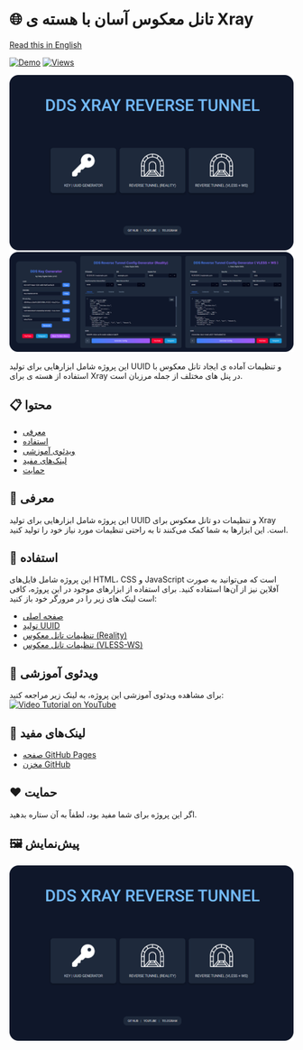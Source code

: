# 🌐 تانل معکوس آسان با هسته ی Xray

[Read this in English](./README-en.md)

[![Demo](https://img.shields.io/badge/demo-live-1ebf37.svg)](https://azavaxhuman.github.io/Xray_ReverseTunnel/)
[![Views](https://hits.seeyoufarm.com/api/count/incr/badge.svg?url=https%3A%2F%2Fgithub.com%2Fazavaxhuman%2FXray_ReverseTunnel&count_bg=%23007ec6&title_bg=%23555555&icon=&icon_color=%23E7E7E7&title=Total+View&edge_flat=false)](#)

![](./Assests/image.png)
<br>
![](./Assests/models.png)

این پروژه شامل ابزارهایی برای تولید UUID و تنظیمات آماده ی ایجاد تانل معکوس با استفاده از هسته ی برای Xray در پنل های مختلف از جمله مرزبان است.

## 📋 محتوا

- [معرفی](#معرفی)
- [استفاده](#استفاده)
- [ویدئوی آموزشی](#ویدئوی-آموزشی)
- [لینک‌های مفید](#لینک‌های-مفید)
- [حمایت](#حمایت)

## 📖 معرفی

این پروژه شامل ابزارهایی برای تولید UUID و تنظیمات دو تانل معکوس برای Xray است. این ابزارها به شما کمک می‌کنند تا به راحتی تنظیمات مورد نیاز خود را تولید کنید.

## 🚀 استفاده

این پروژه شامل فایل‌های HTML، CSS و JavaScript است که می‌توانید به صورت آفلاین نیز از آن‌ها استفاده کنید. برای استفاده از ابزارهای موجود در این پروژه، کافی است لینک های زیر را در مرورگر خود باز کنید:

- [صفحه اصلی](https://azavaxhuman.github.io/Xray_ReverseTunnel/)
- [تولید UUID](https://azavaxhuman.github.io/Xray_ReverseTunnel/Key-ID_Generator/)
- [تنظیمات تانل معکوس (Reality)](https://azavaxhuman.github.io/Xray_ReverseTunnel/Reality/)
- [تنظیمات تانل معکوس (VLESS-WS)](https://azavaxhuman.github.io/Xray_ReverseTunnel/VLESS-WS/)

## 🎥 ویدئوی آموزشی

برای مشاهده ویدئوی آموزشی این پروژه، به لینک زیر مراجعه کنید:
[![Video Tutorial on YouTube](https://img.youtube.com/vi/rltmObyGL4s/0.jpg)](https://youtu.be/rltmObyGL4s)

## 🔗 لینک‌های مفید

- [صفحه GitHub Pages](https://azavaxhuman.github.io/Xray_ReverseTunnel/)
- [مخزن GitHub](https://github.com/azavaxhuman/Xray_ReverseTunnel)

## ❤️ حمایت

اگر این پروژه برای شما مفید بود، لطفاً به آن ستاره بدهید.

## 🖼️ پیش‌نمایش

![پیش‌نمایش](./Assests/image.png)
